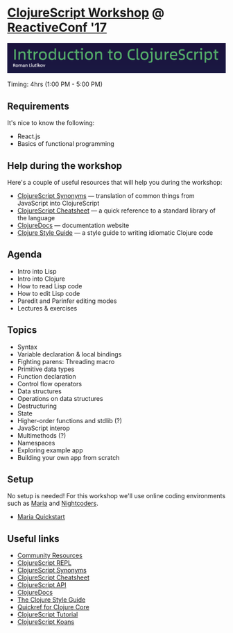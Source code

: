# [ClojureScript Workshop](https://reactiveconf.com/workshop/introduction-to-clojurescript) @ [ReactiveConf '17](https://reactiveconf.com/2017/)

![](logo.png)

Timing: 4hrs (1:00 PM - 5:00 PM)

## Requirements

It's nice to know the following:

- React.js
- Basics of functional programming

## Help during the workshop

Here's a couple of useful resources that will help you during the workshop:

- [ClojureScript Synonyms](https://kanaka.github.io/clojurescript/web/synonym.html) — translation of common things from JavaScript into ClojureScript
- [ClojureScript Cheatsheet](http://cljs.info/cheatsheet/) — a quick reference to a standard library of the language
- [ClojureDocs](https://clojuredocs.org/) — documentation website
- [Clojure Style Guide](https://github.com/bbatsov/clojure-style-guide) — a style guide to writing idiomatic Clojure code

## Agenda

- Intro into Lisp
- Intro into Clojure
- How to read Lisp code
- How to edit Lisp code
- Paredit and Parinfer editing modes
- Lectures & exercises

## Topics

- Syntax
- Variable declaration & local bindings
- Fighting parens: Threading macro
- Primitive data types
- Function declaration
- Control flow operators
- Data structures
- Operations on data structures
- Destructuring
- State
- Higher-order functions and stdlib (?)
- JavaScript interop
- Multimethods (?)
- Namespaces
- Exploring example app
- Building your own app from scratch

## Setup

No setup is needed! For this workshop we'll use online coding environments such as [Maria](https://www.maria.cloud/) and [Nightcoders](http://nightcoders.net/).

- [Maria Quickstart](https://www.maria.cloud/quickstart)

## Useful links

- [Community Resources](http://clojure.org/community/resources)
- [ClojureScript REPL](http://jaredforsyth.com/reepl/)
- [ClojureScript Synonyms](https://kanaka.github.io/clojurescript/web/synonym.html)
- [ClojureScript Cheatsheet](http://cljs.info/cheatsheet/)
- [ClojureScript API](http://cljs.github.io/api/)
- [ClojureDocs](https://clojuredocs.org/)
- [The Clojure Style Guide](https://github.com/bbatsov/clojure-style-guide)
- [Quickref for Clojure Core](https://clojuredocs.org/quickref)
- [ClojureScript Tutorial](https://www.niwi.nz/cljs-workshop/)
- [ClojureScript Koans](http://clojurescriptkoans.com/)
